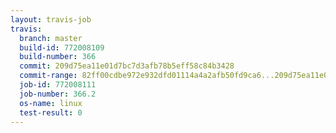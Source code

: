 ```yaml
---
layout: travis-job
travis:
  branch: master
  build-id: 772008109
  build-number: 366
  commit: 209d75ea11e01d7bc7d3afb78b5eff58c84b3428
  commit-range: 82ff00cdbe972e932dfd01114a4a2afb50fd9ca6...209d75ea11e01d7bc7d3afb78b5eff58c84b3428
  job-id: 772008111
  job-number: 366.2
  os-name: linux
  test-result: 0
---
```

